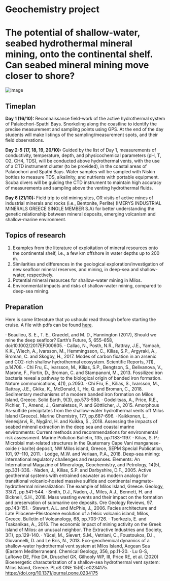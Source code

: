# Geochemistry project
# The potential of shallow-water, seabed hydrothermal mineral mining, onto the continental shelf. Can seabed mineral mining move closer to shore?
![image](https://github.com/MeinzBeur/MilosSummerSchool2023/assets/43003903/0f2f3878-9325-4f98-bf1d-420fb9ec4c08)

## Timeplan
**Day 1 (16/10):** Reconnaissance field-work of the active hydrothermal system of Palaiochori-Spathi Bays. Snorkeling along the coastline to identify the precise measurement and sampling points using GPS. At the end of the day students will make listings of the sampling/measurement spots, and their field observations.

**Day 2-5 (17, 18, 19, 20/10):** Guided by the list of Day 1, measurements of conductivity, temperature, depth, and physicochemical parameters (pH, T, O2, CH4, TDS), will be conducted above hydrothermal vents, with the use of a CTD instrument cluster (to be provided), in the coastal areas of Palaiochori and Spathi Bays. Water samples will be sampled with Niskin bottles to measure TDS, alkalinity, and nutrients with portable equipment. Scuba divers will be guiding the CTD instrument to maintain high accuracy of measurements and sampling above the venting hydrothermal fluids.

**Day 6 (21/10):** Field trip to old mining sites, OR visits of active mines of industrial minerals and rocks (i.e., Bentonite, Perlite) (IMERYS INDUSTRIAL MINERALS GREECE SINGLE MEMBER S.A) for better understanding the genetic relationship between mineral deposits, emerging volcanism and shallow-marine environment.

## Topics of research
1. Examples from the literature of exploitation of mineral resources onto the continental shelf, i.e., a few km offshore in water depths up to 200 m.
2. Similarities and differences in the geological exploration/investigation of new seafloor mineral reserves, and mining, in deep-sea and shallow-water, respectively.
3. Potential mineral resources for shallow-water mining in Milos.
4. Environmental impacts and risks of shallow-water mining, compared to deep-sea mining.

## Preparation
Here is some litterature that yo ushould read through before starting the cruise. A file with pdfs can be found [here](https://wetransfer.com/downloads/732b4996596350707349233f6f7aa1d120230917120326/e961c16e1948745f70fb020d98d101f520230917120348/4ef501?trk=TRN_TDL_01&utm_campaign=TRN_TDL_01&utm_medium=email&utm_source=sendgrid).

· Beaulieu, S. E., T. E., Graedel, and M. D., Hannington (2017), Should we mine the deep seafloor? Earth’s Future, 5, 655–658, doi:10.1002/2017EF000605.
· Callac, N., Posth, N.R., Rattray, J.E., Yamoah, K.K., Wiech, A., Ivarsson, M., Hemmingsson, C., Kilias, S.P., Argyraki, A., Broman, C. and Skogby, H., 2017. Modes of carbon fixation in an arsenic and CO2-rich shallow hydrothermal ecosystem. Scientific Reports, 7(1), p.14708.
· Chi Fru, E., Ivarsson, M., Kilias, S.P., Bengtson, S., Belivanova, V., Marone, F., Fortin, D., Broman, C. and Stampanoni, M., 2013. Fossilized iron bacteria reveal a pathway to the biological origin of banded iron formation. Nature communications, 4(1), p.2050.
· Chi Fru, E., Kilias, S., Ivarsson, M., Rattray, J.E., Gkika, K., McDonald, I., He, Q. and Broman, C., 2018. Sedimentary mechanisms of a modern banded iron formation on Milos Island, Greece. Solid Earth, 9(3), pp.573-598.
· Godelitsas, A., Price, R.E., Pichler, T., Amend, J., Gamaletsos, P. and Göttlicher, J., 2015. Amorphous As-sulfide precipitates from the shallow-water hydrothermal vents off Milos Island (Greece). Marine Chemistry, 177, pp.687-696.
· Kaikkonen, L., Venesjärvi, R., Nygård, H. and Kuikka, S., 2018. Assessing the impacts of seabed mineral extraction in the deep sea and coastal marine environments: Current methods and recommendations for environmental risk assessment. Marine Pollution Bulletin, 135, pp.1183-1197.
· Kilias, S. P.: Microbial mat-related structures in the Quaternary Cape Vani manganese-oxide (-barite) deposit, NW Milos island, Greece, SEPM Special Publication, 101, 97–110, 2011.
· Lodge, M.W. and Verlaan, P.A., 2018. Deep-sea mining: international regulatory challenges and responses. Elements: An International Magazine of Mineralogy, Geochemistry, and Petrology, 14(5), pp.331-336.
· Naden, J., Kilias, S.P. and Darbyshire, D.F., 2005. Active geothermal systems with entrained seawater as modern analogs for transitional volcanic-hosted massive sulfide and continental magmato-hydrothermal mineralization: The example of Milos Island, Greece. Geology, 33(7), pp.541-544.
· Smith, D.J., Naden, J., Miles, A.J., Bennett, H. and Bicknell, S.H., 2018. Mass wasting events and their impact on the formation and preservation of submarine ore deposits. Ore Geology Reviews, 97, pp.143-151.
· Stewart, A.L. and McPhie, J., 2006. Facies architecture and Late Pliocene–Pleistocene evolution of a felsic volcanic island, Milos, Greece. Bulletin of Volcanology, 68, pp.703-726.
· Tserkezis, E. and Tsakanikas, A., 2016. The economic impact of mining activity on the Greek island of Milos: an unusual neighbor. The Extractive Industries and Society, 3(1), pp.129-140.
· Yücel, M., Sievert, S.M., Vetriani, C., Foustoukos, D.I., Giovannelli, D. and Le Bris, N., 2013. Eco-geochemical dynamics of a shallow-water hydrothermal vent system at Milos Island, Aegean Sea (Eastern Mediterranean). Chemical Geology, 356, pp.11-20.
· Lu G-S, LaRowe DE, Fike DA, Druschel GK, Gilhooly WP, III, Price RE, et al. (2020) Bioenergetic characterization of a shallow-sea hydrothermal vent system: Milos Island, Greece. PLoS ONE 15(6): e0234175. https://doi.org/10.1371/journal.pone.0234175
